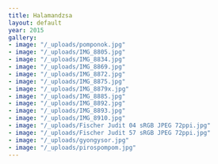 ```yaml
---
title: Halamandzsa
layout: default
year: 2015
gallery:
- image: "/_uploads/pomponok.jpg"
- image: "/_uploads/IMG_8805.jpg"
- image: "/_uploads/IMG_8834.jpg"
- image: "/_uploads/IMG_8869.jpg"
- image: "/_uploads/IMG_8872.jpg"
- image: "/_uploads/IMG_8875.jpg"
- image: "/_uploads/IMG_8879x.jpg"
- image: "/_uploads/IMG_8885.jpg"
- image: "/_uploads/IMG_8892.jpg"
- image: "/_uploads/IMG_8893.jpg"
- image: "/_uploads/IMG_8910.jpg"
- image: "/_uploads/Fischer Judit 04 sRGB JPEG 72ppi.jpg"
- image: "/_uploads/Fischer Judit 57 sRGB JPEG 72ppi.jpg"
- image: "/_uploads/gyongysor.jpg"
- image: "/_uploads/pirospompom.jpg"
---
```


